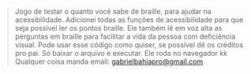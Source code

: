 > Jogo de testar o quanto você sabe de braille, para ajudar na acessibilidade.
> Adicionei todas as funções de acessibilidade para que seja possível ler os pontos braille.
> Ele também lê em voz alta as perguntas em braille para facilitar a vida da pessoa com deficiência visual.
> Pode usar esse código como quiser, se possível dê os créditos pro pai.
> Só baixar o arquivo e executar. Ele roda no navegador kk
> Qualquer coisa manda email: gabrielbahiapro@gmail.com

